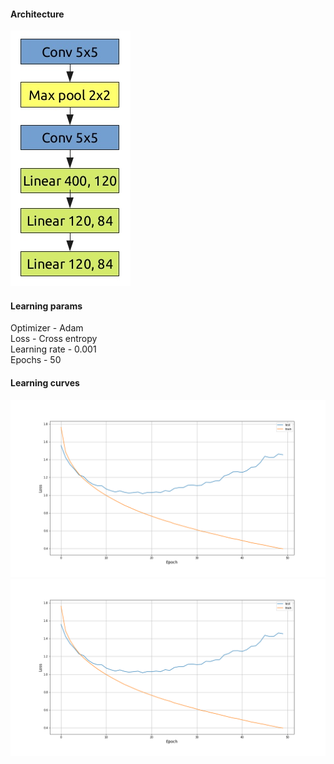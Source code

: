 #### Architecture  
![alt text](./images/schema.jpg)  

#### Learning params
Optimizer - Adam  
Loss - Cross entropy  
Learning rate - 0.001  
Epochs - 50  
#### Learning curves
![alt text](./images/Loss.png)
![](./images/Loss.png)  